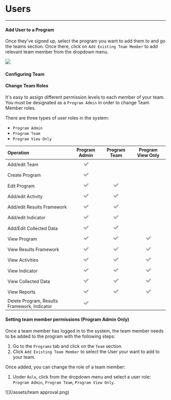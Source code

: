 # Users

---

<!-- 

#Leave out login details. Details will only be share directly with clients.

#### Login to TolaData

With the [**TolaData login**](https://activity.toladata.io) users can sign up to access the TolaData platform.  
![](/assets/Screen Shot 2017-11-21 at 4.48.11 PM.png)

There are a few ways a user can sign on:   
**Single Sign-on \(SSO\) options:**

* Google
* Office 365

**Register a Tola Account**

1. If you prefer not to use single sign-on via Office 365, we have the option for users to register a TolaData account by going to: [https://api.toladata.io/accounts/register/](https://api.toladata.io/accounts/register/)
2. Fill out the registration form and under the `Org` field, enter the name of the organization that your user should be associated with and we'll ping the Org Administrator about it.

-->

#### Add User to a Program

Once they've signed up, select the program you want to add them to and go the teams section. Once there, click on `Add Existing Team Member` to add relevant team member from the dropdown menu.

![](https://lh4.googleusercontent.com/qryhqZw6whKEaLQuQAJniPPXBfEh7GhuVNiWuJJhUw01VMPc-J2aQBZ67NiTTyY7RtScEhd1HOmxPBxi27bEW-DosZVi1IbHo8bzbI3eECOlPjSmXhlPWyPCTHk64QrnxzpO_5SW)

#### Configuring Team

#### Change Team Roles

It's easy to assign different permission levels to each member of your team. You must be designated as a `Program Admin` in order to change Team Member roles.

There are three types of user roles in the system:

* `Program Admin`
* `Program Team`
* `Program View Only`

| **Operation** | **Program Admin** | **Program Team** | **Program View Only** |
| :--- | :---: | :---: | :---: |
| Add/edit Team | ![](/assets/fa-check.png) |  |  |
| Create Program | ![](/assets/fa-check.png) |  |  |
| Edit Program | ![](/assets/fa-check.png) | ![](/assets/fa-check.png) |  |
| Add/edit Activity | ![](/assets/fa-check.png) | ![](/assets/fa-check.png) |  |
| Add/edit Results Framework | ![](/assets/fa-check.png) | ![](/assets/fa-check.png) |  |
| Add/edit Indicator | ![](/assets/fa-check.png) | ![](/assets/fa-check.png) |  |
| Add/Edit Collected Data | ![](/assets/fa-check.png) | ![](/assets/fa-check.png) |  |
| View Program | ![](/assets/fa-check.png) | ![](/assets/fa-check.png) | ![](/assets/fa-check.png) |
| View Results Framework | ![](/assets/fa-check.png) | ![](/assets/fa-check.png) | ![](/assets/fa-check.png) |
| View Activities | ![](/assets/fa-check.png) | ![](/assets/fa-check.png) | ![](/assets/fa-check.png) |
| View Indicator | ![](/assets/fa-check.png) | ![](/assets/fa-check.png) | ![](/assets/fa-check.png) |
| View Collected Data | ![](/assets/fa-check.png) | ![](/assets/fa-check.png) | ![](/assets/fa-check.png) |
| View Reports | ![](/assets/fa-check.png) | ![](/assets/fa-check.png) | ![](/assets/fa-check.png) |
| Delete Program, Results Framework, Indicator | ![](/assets/fa-check.png) |  |  |

#### Setting team member permissions \(Program Admin Only\)

Once a team member has logged in to the system, the team member needs to be added to the program with the following steps:

1. Go to the `Programs` tab and click on the `Team` section.
2. Click `Add Existing Team Member` to select the User your want to add to your team.

Once added, you can change the role of a team member:

1. Under `Role`, click from the dropdown menu and select a user role: `Program Admin`, `Program Team`, `Program View Only`.

![](/assets/team approval.png)

